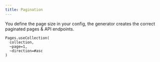 ```yaml
---
title: Pagination
---
```


You define the page size in your config, the generator creates the correct paginated pages & API endpoints.

```rescript
Pages.useCollection(
  collection,
  ~page=1,
  ~direction=#asc
)
```
